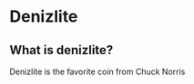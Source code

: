 Denizlite
=========

What is denizlite?
----------------

Denizlite is the favorite coin from Chuck Norris